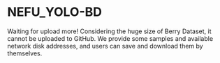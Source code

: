 # NEFU_YOLO-BD
Waiting for upload more!
Considering the huge size of Berry Dataset, it cannot be uploaded to GitHub. We provide some samples and available network disk addresses, and users can save and download them by themselves.
